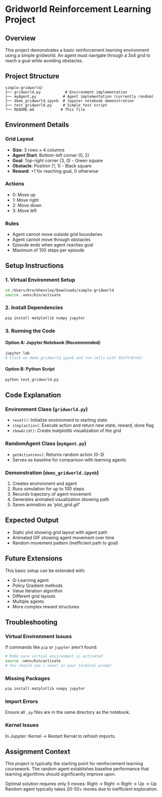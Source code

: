 # Gridworld Reinforcement Learning Project

## Overview
This project demonstrates a basic reinforcement learning environment using a simple gridworld. An agent must navigate through a 3x4 grid to reach a goal while avoiding obstacles.

## Project Structure
```
simple-gridworld/
├── gridworld.py           # Environment implementation
├── myAgent.py            # Agent implementation (currently random)
├── demo_gridworld.ipynb  # Jupyter notebook demonstration
├── test_gridworld.py     # Simple test script
└── README.md            # This file
```

## Environment Details

### Grid Layout
- **Size**: 3 rows × 4 columns
- **Agent Start**: Bottom-left corner (0, 2)
- **Goal**: Top-right corner (3, 0) - Green square
- **Obstacle**: Position (1, 1) - Black square
- **Reward**: +1 for reaching goal, 0 otherwise

### Actions
- 0: Move up
- 1: Move right  
- 2: Move down
- 3: Move left

### Rules
- Agent cannot move outside grid boundaries
- Agent cannot move through obstacles
- Episode ends when agent reaches goal
- Maximum of 100 steps per episode

## Setup Instructions

### 1. Virtual Environment Setup
```bash
cd /Users/brockhensley/Downloads/simple-gridworld
source .venv/bin/activate
```

### 2. Install Dependencies
```bash
pip install matplotlib numpy jupyter
```

### 3. Running the Code

#### Option A: Jupyter Notebook (Recommended)
```bash
jupyter lab
# Click on demo_gridworld.ipynb and run cells with Shift+Enter
```

#### Option B: Python Script
```bash
python test_gridworld.py
```

## Code Explanation

### Environment Class (`gridworld.py`)
- `reset()`: Initialize environment to starting state
- `step(action)`: Execute action and return new state, reward, done flag
- `showGrid()`: Create matplotlib visualization of the grid

### RandomAgent Class (`myAgent.py`)
- `getAction(env)`: Returns random action (0-3)
- Serves as baseline for comparison with learning agents

### Demonstration (`demo_gridworld.ipynb`)
1. Creates environment and agent
2. Runs simulation for up to 100 steps
3. Records trajectory of agent movement
4. Generates animated visualization showing path
5. Saves animation as 'plot_grid.gif'

## Expected Output
- Static plot showing grid layout with agent path
- Animated GIF showing agent movement over time
- Random movement pattern (inefficient path to goal)

## Future Extensions
This basic setup can be extended with:
- Q-Learning agent
- Policy Gradient methods  
- Value Iteration algorithm
- Different grid layouts
- Multiple agents
- More complex reward structures

## Troubleshooting

### Virtual Environment Issues
If commands like `pip` or `jupyter` aren't found:
```bash
# Make sure virtual environment is activated
source .venv/bin/activate
# You should see (.venv) in your terminal prompt
```

### Missing Packages
```bash
pip install matplotlib numpy jupyter
```

### Import Errors
Ensure all `.py` files are in the same directory as the notebook.

### Kernel Issues
In Jupyter: Kernel → Restart Kernel to refresh imports.

## Assignment Context
This project is typically the starting point for reinforcement learning coursework. The random agent establishes baseline performance that learning algorithms should significantly improve upon.

Optimal solution requires only 5 moves: Right → Right → Right → Up → Up
Random agent typically takes 20-50+ moves due to inefficient exploration.
